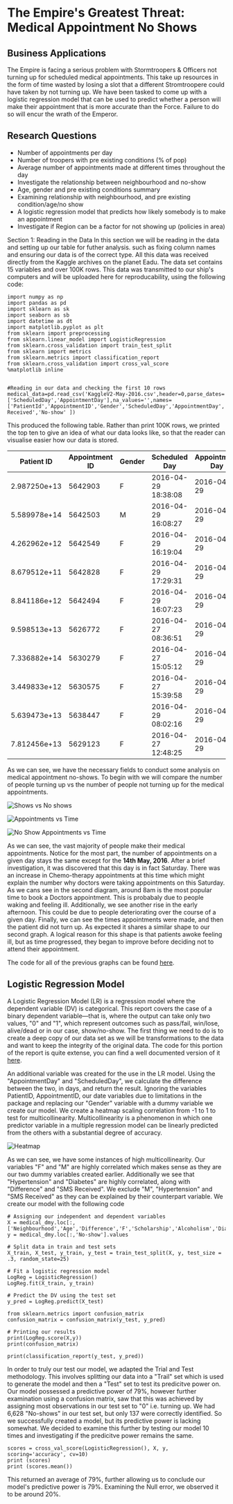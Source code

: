 # The Empire's Greatest Threat: Medical Appointment No Shows

## Business Applications
The Empire is facing a serious problem with Stormtroopers & Officers not turning up for scheduled medical appointments. This take up resources in the form of time wasted by losing a slot that a different Stromtroopere could have taken by not turning up. We have been tasked to come up with a logistic regression model that can be used to predict whether a person will make their appointment that is more accurate than the Force. Failure to do so will encur the wrath of the Emperor.

## Research Questions
* Number of appointments per day
* Number of troopers with pre existing conditions (% of pop)
* Average number of appointments made at different times throughout the day
* Investigate the relationship between neighbourhood and no-show
* Age, gender and pre existing conditions summary
* Examining relationship with neighbourhood, and pre existing condition/age/no show
* A logistic regression model that predicts how likely somebody is to make an appointment
* Investigate if Region can be a factor for not showing up (policies in area)

Section 1: Reading in the Data
In this section we will be reading in the data and setting up our table for futher analysis. such as fixing column names and ensuring our data is of the correct type. All this data was received directly from the Kaggle archives on the planet Eadu. The data set contains 15 variables and over 100K rows. This data was transmitted to our ship's computers and will be uploaded here for reproducability, using the following code:

~~~~{.python}
import numpy as np
import pandas as pd
import sklearn as sk
import seaborn as sb
import datetime as dt
import matplotlib.pyplot as plt
from sklearn import preprocessing
from sklearn.linear_model import LogisticRegression
from sklearn.cross_validation import train_test_split
from sklearn import metrics 
from sklearn.metrics import classification_report
from sklearn.cross_validation import cross_val_score
%matplotlib inline


#Reading in our data and checking the first 10 rows
medical_data=pd.read_csv('KaggleV2-May-2016.csv',header=0,parse_dates=['ScheduledDay','AppointmentDay'],na_values='',names=['PatientId','AppointmentID','Gender','ScheduledDay','AppointmentDay','Age','Neighbourhood','Scholarship','Hypertension','Diabetes','Alcoholism','Disabled','SMS Received','No-show' ])
~~~~

This produced the following table. Rather than print 100K rows, we printed the top ten to give an idea of what our data looks like, so that the reader can visualise easier how our data is stored. 

| Patient ID   | Appointment ID | Gender | Scheduled Day       | Appointment Day | Age | Neighbourhood     | Scholarship | Hypertension | Diabetes | Alcoholism | Disabled | SMS Received | No-SHow |
|--------------|----------------|--------|---------------------|-----------------|-----|-------------------|-------------|--------------|----------|------------|----------|--------------|---------|
| 2.987250e+13 | 5642903        | F      | 2016-04-29 18:38:08 | 2016-04-29      | 62  | JARDIM DA PENHA   | 0           | 1            | 0        | 0          | 0        | 0            | No      |
| 5.589978e+14 | 5642503        | M      | 2016-04-29 16:08:27 | 2016-04-29      | 56  | JARDIM DA PENHA   | 0           | 0            | 0        | 0          | 0        | 0            | No      |
| 4.262962e+12 | 5642549        | F      | 2016-04-29 16:19:04 | 2016-04-29      | 62  | MATA DA PRAIA     | 0           | 0            | 0        | 0          | 0        | 0            | No      |
| 8.679512e+11 | 5642828        | F      | 2016-04-29 17:29:31 | 2016-04-29      | 8   | PONTAL DE CAMBURI | 0           | 0            | 0        | 0          | 0        | 0            | No      |
| 8.841186e+12 | 5642494        | F      | 2016-04-29 16:07:23 | 2016-04-29      | 56  | JARDIM DA PENHA   | 0           | 1            | 1        | 0          | 0        | 0            | No      |
| 9.598513e+13 | 5626772        | F      | 2016-04-27 08:36:51 | 2016-04-29      | 76  | REPÚBLICA         | 0           | 1            | 0        | 0          | 0        | 0            | No      |
| 7.336882e+14 | 5630279        | F      | 2016-04-27 15:05:12 | 2016-04-29      | 23  | GOIABEIRAS        | 0           | 0            | 0        | 0          | 0        | 0            | Yes     |
| 3.449833e+12 | 5630575        | F      | 2016-04-27 15:39:58 | 2016-04-29      | 39  | GOIABEIRAS        | 0           | 0            | 0        | 0          | 0        | 0            | Yes     |
| 5.639473e+13 | 5638447        | F      | 2016-04-29 08:02:16 | 2016-04-29      | 21  | ANDORINHAS        | 0           | 0            | 0        | 0          | 0        | 0            | No      |
| 7.812456e+13 | 5629123        | F      | 2016-04-27 12:48:25 | 2016-04-29      | 19  | CONQUISTA         | 0           | 0            | 0        | 0          | 0        | 0            | No      |

 As we can see, we have the necessary fields to conduct some analysis on medical appointment no-shows. To begin with we will compare the number of people turning up vs the number of people not turning up for the medical appointments.
 
![Shows vs No shows](https://github.com/fairfield-university-is505-fall2017/health-stats-part-5-the-empire/blob/master/Medical%20Appointments/Graphs/No_of_app_over_time.png "Shows vs No-shows")

![Appointments vs Time](https://github.com/fairfield-university-is505-fall2017/health-stats-part-5-the-empire/blob/master/Medical%20Appointments/Graphs/Appointments_vs_Time.png "Appointments")

![No Show Appointments vs Time](https://github.com/fairfield-university-is505-fall2017/health-stats-part-5-the-empire/blob/master/Medical%20Appointments/Graphs/No-Show_Appointments_vs_Time.png "No show Appointments")
 
As we can see, the vast majority of people make their medical appointments. Notice for the most part, the number of appointments on a given day stays the same except for the **14th May, 2016**. After a brief investigation, it was discovered that this day is in fact Saturday. There was an increase in Chemo-therapy appointments at this time which might explain the number why doctors were taking appointments on this Saturday. 
As we cans see in the second diagram, around 8am is the most popular time to book a Doctors appointment. This is probabaly due to people waking and feeling ill. Additionally, we see another rise in the early afternoon. This could be due to people deteriorating over the course of a given day.
Finally, we can see the times appointments were made, and then the patient did not turn up. As expected it shares a similar shape to our second graph. A logical reason for this shape is that patients awoke feeling ill, but as time progressed, they began to improve before deciding not to attend their appointment.

The code for all of the previous graphs can be found [here](https://github.com/fairfield-university-is505-fall2017/health-stats-part-5-the-empire/blob/master/Medical%20Appointments/Generate_Time_Graphs.ipynb). 


## Logistic Regression Model
A Logistic Regression Model (LR) is a regression model where the dependent variable (DV) is categorical. This report covers the case of a binary dependent variable—that is, where the output can take only two values, "0" and "1", which represent outcomes such as pass/fail, win/lose, alive/dead or in our case, show/no-show. The first thing we need to do is to create a deep copy of our data set as we will be transformations to the data and want to keep the integrity of the original data. The code for this portion of the report is quite extense, you can find a well documented version of it [here](https://github.com/fairfield-university-is505-fall2017/health-stats-part-5-the-empire/blob/master/Medical%20Appointments/Logistic%20Regression%20.ipynb). 

An additional variable was created for the use in the LR model. Using the "AppointmentDay" and "ScheduledDay", we calculate the difference between the two, in days, and return the result. Ignoring the variables PatientID, AppointmentID, our date variables due to limitations in the package and replacing our "Gender" variable with a dummy variable we create our model. We create a heatmap scaling correlation from -1 to 1 to test for multicollinearity. Multicollinearity  is a phenomenon in which one predictor variable in a multiple regression model can be linearly predicted from the others with a substantial degree of accuracy.

![Heatmap](https://github.com/fairfield-university-is505-fall2017/health-stats-part-5-the-empire/blob/master/Medical%20Appointments/Graphs/Multicollinearity_check.png "Heatmap")

As we can see, we have some instances of high multicollinearity. Our variables "F" and "M" are highly correlated which makes sense as they are our two dummy variables created earlier. Additionally we see that "Hypertension" and "Diabetes" are highly correlated, along with "Difference" and "SMS Received". We exclude "M", "Hypertension" and "SMS Received" as they can be explained by their counterpart variable. We create our model with the following code

~~~~(.python}
# Assigning our independent and dependent variables
X = medical_dmy.loc[:,['Neighbourhood','Age','Difference','F','Scholarship','Alcoholism','Diabetes',]].values
y = medical_dmy.loc[:,'No-show'].values

# Split data in train and test sets
X_train, X_test, y_train, y_test = train_test_split(X, y, test_size = .3, random_state=25)

# Fit a logistic regression model
LogReg = LogisticRegression()
LogReg.fit(X_train, y_train)

# Predict the DV using the test set
y_pred = LogReg.predict(X_test)

from sklearn.metrics import confusion_matrix
confusion_matrix = confusion_matrix(y_test, y_pred)

# Printing our results
print(LogReg.score(X,y))
print(confusion_matrix)

print(classification_report(y_test, y_pred))
~~~~~

In order to truly our test our model, we adapted the Trial and Test methodology. This involves splitting our data into a "Trail" set which is used to generate the model and then a "Test" set to test its predicitve power on. Our model possessed a predictive power of 79%, however further examination using a confusion matrix, saw that this was achieved by assigning most observations in our test set to "0" i.e. turning up. We had 6,628 "No-shows" in our test set, but only 137 were correctly identified. So we successfully created a model, but its predictive power is lacking somewhat. We decided to examine this further by testing our model 10 times and investigating if the predicitve power remains the same. 

~~~~{.python}
scores = cross_val_score(LogisticRegression(), X, y, scoring='accuracy', cv=10)
print (scores)
print (scores.mean())
~~~~

This returned an average of 79%, further allowing us to conclude our model's predictive power is 79%. Examining the Null error, we observed it to be around 20%.   

